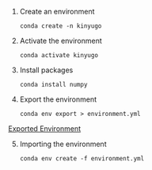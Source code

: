 1. Create an environment
     ```
     conda create -n kinyugo 
     ```
2. Activate the environment 
     ```
     conda activate kinyugo
     ```
3. Install packages 
    ```
    conda install numpy
    ```
4. Export the environment
    ```
    conda env export > environment.yml
    ```
 [Exported Environment](./environment.yml)

5. Importing the environment 
    ```
    conda env create -f environment.yml
    ```
